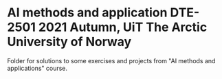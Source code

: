 # AI methods and application DTE-2501 2021 Autumn, UiT The Arctic University of Norway

Folder for solutions to some exercises and projects from "AI methods and applications" course.
